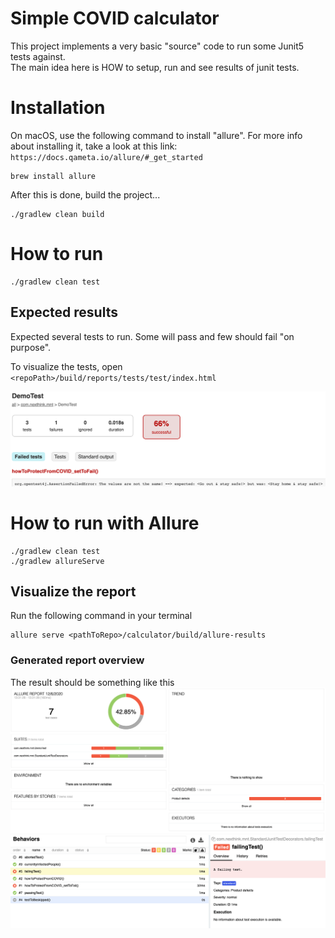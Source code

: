 # Simple COVID calculator

This project implements a very basic "source" code to run some Junit5 tests against.  
The main idea here is HOW to setup, run and see results of junit tests.

# Installation
On macOS, use the following command to install "allure". For more info about installing it, take a look at this link: ```https://docs.qameta.io/allure/#_get_started```
```shell
brew install allure
```
After this is done, build the project...
```shell
./gradlew clean build
```
# How to run
```shell
./gradlew clean test
```

## Expected results
Expected several tests to run. Some will  pass and few should fail "on purpose".

To visualize the tests, open ```<repoPath>/build/reports/tests/test/index.html```

![img.png](test_report.png)


# How to run with Allure
```shell
./gradlew clean test
./gradlew allureServe
```

## Visualize the report
Run the following command in your terminal
```shell
allure serve <pathToRepo>/calculator/build/allure-results
```
### Generated report overview
The result should be something like this
![img.png](Allure_overview_page.png)
![img.png](Behaviors.png)